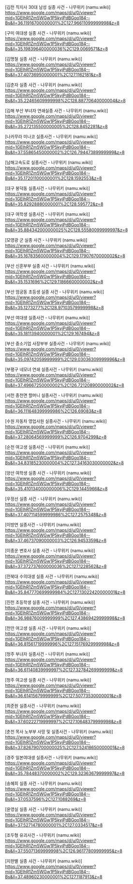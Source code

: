 [김천 직지사 30대 남성 실종 사건 - 나무위키 (namu.wiki)]
https://www.google.com/maps/d/u/0/viewer?mid=1GElhR1Zm5WGw1P5kyiPdBGoo184--Bs&ll=36.11916700000001%2C127.96611099999998&z=8

[구미 여대생 실종 사건 - 나무위키 (namu.wiki)]
https://www.google.com/maps/d/u/0/viewer?mid=1GElhR1Zm5WGw1P5kyiPdBGoo184--Bs&ll=35.198396400000036%2C129.0069571&z=8

[김명철 실종 사건 - 나무위키 (namu.wiki)]
https://www.google.com/maps/d/u/0/viewer?mid=1GElhR1Zm5WGw1P5kyiPdBGoo184--Bs&ll=37.40736950000001%2C127.1162181&z=8

[김춘자 실종 사건 - 나무위키 (namu.wiki)]
https://www.google.com/maps/d/u/0/viewer?mid=1GElhR1Zm5WGw1P5kyiPdBGoo184--Bs&ll=35.22465609999998%2C128.88770640000004&z=8

[김해 부산 부녀자 연쇄실종 사건 - 나무위키 (namu.wiki)]
https://www.google.com/maps/d/u/0/viewer?mid=1GElhR1Zm5WGw1P5kyiPdBGoo184--Bs&ll=35.272135500000005%2C128.8452281&z=8

[나카무라 미나코 실종사건 - 나무위키 (namu.wiki)]
https://www.google.com/maps/d/u/0/viewer?mid=1GElhR1Zm5WGw1P5kyiPdBGoo184--Bs&ll=37.55865450000002%2C126.79447389999999&z=8

[남해고속도로 실종사건 - 나무위키 (namu.wiki)]
https://www.google.com/maps/d/u/0/viewer?mid=1GElhR1Zm5WGw1P5kyiPdBGoo184--Bs&ll=35.17201100000001%2C128.1592553&z=8

[대구 봉덕동 실종사건 - 나무위키 (namu.wiki)]
https://www.google.com/maps/d/u/0/viewer?mid=1GElhR1Zm5WGw1P5kyiPdBGoo184--Bs&ll=35.82928880000001%2C128.595772&z=8

[대구 여학생 실종사건 - 나무위키 (namu.wiki)]
https://www.google.com/maps/d/u/0/viewer?mid=1GElhR1Zm5WGw1P5kyiPdBGoo184--Bs&ll=35.884342000000025%2C128.55580099999997&z=8

[모영광 군 실종 사건 - 나무위키 (namu.wiki)]
https://www.google.com/maps/d/u/0/viewer?mid=1GElhR1Zm5WGw1P5kyiPdBGoo184--Bs&ll=35.167835600000004%2C129.17907670000002&z=8

[부산 신혼부부 실종 사건 - 나무위키 (namu.wiki)]
https://www.google.com/maps/d/u/0/viewer?mid=1GElhR1Zm5WGw1P5kyiPdBGoo184--Bs&ll=35.1531696%2C129.11866600000002&z=8

[부산 엄궁동 초등생 실종 사건 - 나무위키 (namu.wiki)]
https://www.google.com/maps/d/u/0/viewer?mid=1GElhR1Zm5WGw1P5kyiPdBGoo184--Bs&ll=35.1273277%2C128.97103579999998&z=8

[부산 여대생 실종사건 - 나무위키 (namu.wiki)]
https://www.google.com/maps/d/u/0/viewer?mid=1GElhR1Zm5WGw1P5kyiPdBGoo184--Bs&ll=35.18113940000001%2C129.167494&z=8

[부산 중소기업 사장부부 실종사건 - 나무위키 (namu.wiki)]
https://www.google.com/maps/d/u/0/viewer?mid=1GElhR1Zm5WGw1P5kyiPdBGoo184--Bs&ll=35.09742059999999%2C129.03036309999996&z=8

[부평구 네모녀 연쇄 실종사건 - 나무위키 (namu.wiki)]
https://www.google.com/maps/d/u/0/viewer?mid=1GElhR1Zm5WGw1P5kyiPdBGoo184--Bs&ll=37.49667250000002%2C126.72120890000002&z=8

[서천 종천면 할머니 실종사건 - 나무위키 (namu.wiki)]
https://www.google.com/maps/d/u/0/viewer?mid=1GElhR1Zm5WGw1P5kyiPdBGoo184--Bs&ll=36.111648399999986%2C126.69083&z=8

[수원 자동차 영업사원 실종사건 - 나무위키 (namu.wiki)]
https://www.google.com/maps/d/u/0/viewer?mid=1GElhR1Zm5WGw1P5kyiPdBGoo184--Bs&ll=37.28064569999999%2C126.9704299&z=8

[순천 여고생 실종사건 - 나무위키 (namu.wiki)]
https://www.google.com/maps/d/u/0/viewer?mid=1GElhR1Zm5WGw1P5kyiPdBGoo184--Bs&ll=34.83185230000004%2C127.34163030000002&z=8

[양산 여학생 실종 사건 - 나무위키 (namu.wiki)]
https://www.google.com/maps/d/u/0/viewer?mid=1GElhR1Zm5WGw1P5kyiPdBGoo184--Bs&ll=35.410134000000006%2C129.1445966&z=8

[우정선 실종 사건 - 나무위키 (namu.wiki)]
https://www.google.com/maps/d/u/0/viewer?mid=1GElhR1Zm5WGw1P5kyiPdBGoo184--Bs&ll=37.407114599999986%2C127.2575348&z=8

[이방연 실종사건 - 나무위키 (namu.wiki)]
https://www.google.com/maps/d/u/0/viewer?mid=1GElhR1Zm5WGw1P5kyiPdBGoo184--Bs&ll=37.46737090000003%2C126.9453359&z=8

[이종운 변호사 실종 사건 - 나무위키 (namu.wiki)]
https://www.google.com/maps/d/u/0/viewer?mid=1GElhR1Zm5WGw1P5kyiPdBGoo184--Bs&ll=37.372737600000036%2C127.1228562&z=8

[전북대 수의대생 실종 사건 - 나무위키 (namu.wiki)]
https://www.google.com/maps/d/u/0/viewer?mid=1GElhR1Zm5WGw1P5kyiPdBGoo184--Bs&ll=35.847770699999984%2C127.13022420000001&z=8

[진천 초등학생 실종 사건 - 나무위키 (namu.wiki)]
https://www.google.com/maps/d/u/0/viewer?mid=1GElhR1Zm5WGw1P5kyiPdBGoo184--Bs&ll=36.98876009999999%2C127.43869429999998&z=8

[천안 여고생 실종 사건 - 나무위키 (namu.wiki)]
https://www.google.com/maps/d/u/0/viewer?mid=1GElhR1Zm5WGw1P5kyiPdBGoo184--Bs&ll=36.81561719999996%2C127.15176929999998&z=8

[청주 부녀자 실종사건 - 나무위키 (namu.wiki)]
https://www.google.com/maps/d/u/0/viewer?mid=1GElhR1Zm5WGw1P5kyiPdBGoo184--Bs&ll=36.61140839999997%2C127.32784269999999&z=8

[청주 여고생 실종 사건 - 나무위키 (namu.wiki)]
https://www.google.com/maps/d/u/0/viewer?mid=1GElhR1Zm5WGw1P5kyiPdBGoo184--Bs&ll=36.61415679999999%2C127.50773530000001&z=8

[최준원 실종사건 - 나무위키 (namu.wiki)]
https://www.google.com/maps/d/u/0/viewer?mid=1GElhR1Zm5WGw1P5kyiPdBGoo184--Bs&ll=37.60222719999997%2C127.10648379999998&z=8

[춘천 목사 노부부 사망 및 실종사건 - 나무위키 (namu.wiki)]
https://www.google.com/maps/d/u/0/viewer?mid=1GElhR1Zm5WGw1P5kyiPdBGoo184--Bs&ll=37.826790700000025%2C127.52418650000001&z=8

[경주 일본여대생 실종사건 - 나무위키 (namu.wiki)]
https://www.google.com/maps/d/u/0/viewer?mid=1GElhR1Zm5WGw1P5kyiPdBGoo184--Bs&ll=35.78448370000002%2C129.32363679999997&z=8

[송혜희 실종 사건 - 나무위키 (namu.wiki)]
https://www.google.com/maps/d/u/0/viewer?mid=1GElhR1Zm5WGw1P5kyiPdBGoo184--Bs&ll=37.0537596%2C127.1088269&z=8

[윤영실 실종 사건 - 나무위키 (namu.wiki)]
https://www.google.com/maps/d/u/0/viewer?mid=1GElhR1Zm5WGw1P5kyiPdBGoo184--Bs&ll=37.52714780000001%2C127.0334517&z=8

[조두형 유괴사건 - 나무위키 (namu.wiki)]
https://www.google.com/maps/d/u/0/viewer?mid=1GElhR1Zm5WGw1P5kyiPdBGoo184--Bs&ll=37.55071369999998%2C126.96177809999995&z=8

[지한별 실종 사건 - 나무위키 (namu.wiki)]
https://www.google.com/maps/d/u/0/viewer?mid=1GElhR1Zm5WGw1P5kyiPdBGoo184--Bs&ll=37.48960230000001%2C127.1187913&z=8
